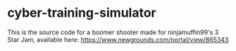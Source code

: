 # cyber-training-simulator

This is the source code for a boomer shooter made for ninjamuffin99's 3 Star Jam, available here: https://www.newgrounds.com/portal/view/865343
